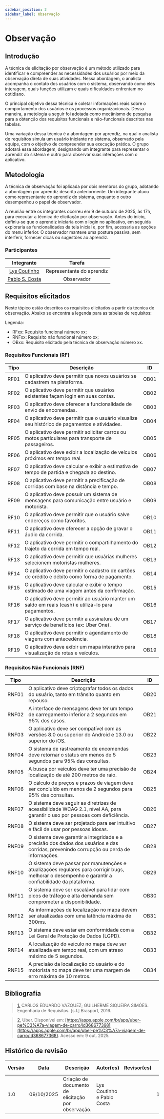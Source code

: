 ```yaml
---
sidebar_position: 2
sidebar_label: Observação
---
```


# Observação

## Introdução

 A técnica de elicitação por observação é um método utilizado  para identificar e compreender as necessidades dos usuários por meio da observação direta de suas atividades. Nessa abordagem, o analista acompanha o contato dos usuários com o sistema, observando como eles interagem, quais funções utilizam e quais dificuldades enfrentam no cotidiano. 
 
 O principal objetivo dessa técnica é coletar informações reais sobre o comportamento dos usuários e os processos organizacionais. Dessa maneira, a metologia a seguir foi adotada como mecânismo de pesquisa para a obtenção dos requisitos funcionais e não-funcionais descritos nas tabelas.

Uma variação dessa técnica é a abordagem por aprendiz, na qual o analista de requisitos simula um usuário iniciante no sistema, observado pela equipe, com o objetivo de compreender sua execução prática. O grupo adotará essa abordagem, designando um integrante para representar o aprendiz do sistema e outro para observar suas interações com o aplicativo.

## Metodologia

A técnica de observação foi aplicada por dois membros do grupo, adotando a abordagem por aprendiz descrita anteriormente. Um integrante atuou como representante do aprendiz do sistema, enquanto o outro desempenhou o papel de observador.

A reunião entre os integrantes ocorreu em 9 de outubro de 2025, às 17h, para executar a técnica de elicitação por observação. Antes do início, definiu-se que o aprendiz iniciaria com o login no aplicativo, em seguida exploraria as funcionalidades da tela inicial e, por fim, acessaria as opções do menu inferior. O observador manteve uma postura passiva, sem interferir, fornecer dicas ou sugestões ao aprendiz.

### Participantes

| Integrante | Tarefa |
|:-:|:-:|
| [Lys Coutinho](https://github.com/lyscoutinho) | Representante do aprendiz |
| [Pablo S. Costa](https://github.com/pabloheika) | Observador |

## Requisitos elicitados

Neste tópico estão descritos os requisitos elicitados a partir da técnica de observação. Abaixo se encontra a legenda para as tabelas de requisitos:

Legenda:

- RFxx: Requisito funcional número xx;
- RNFxx: Requisito não funcional número xx;
- OBxx: Requisito elicitado pela técnica de observação número xx.

### Requisitos Funcionais (RF)

| Tipo  | Descrição                                                                                              | ID   |
|-------|--------------------------------------------------------------------------------------------------------|------|
| RF01  | O aplicativo deve permitir que novos usuários se cadastrem na plataforma.                                | OB01 |
| RF02  | O aplicativo deve permitir que usuários existentes façam login em suas contas.                           | OB02 |
| RF03  | O aplicativo deve oferecer a funcionalidade de envio de encomendas.                                    | OB03 |
| RF04  | O aplicativo deve permitir que o usuário visualize seu histórico de pagamentos e atividades.             | OB04 |
| RF05  | O aplicativo deve permitir solicitar carros ou motos particulares para transporte de passageiros.         | OB05 |
| RF06  | O aplicativo deve exibir a localização de veículos próximos em tempo real.                               | OB06 |
| RF07  | O aplicativo deve calcular e exibir a estimativa de tempo de partida e chegada ao destino.               | OB07 |
| RF08  | O aplicativo deve permitir a precificação de corridas com base na distância e tempo.                     | OB08 |
| RF09  | O aplicativo deve possuir um sistema de mensagens para comunicação entre usuário e motorista.             | OB09 |
| RF10  | O aplicativo deve permitir que o usuário salve endereços como favoritos.                                 | OB10 |
| RF11  | O aplicativo deve oferecer a opção de gravar o áudio da corrida.                                         | OB11 |
| RF12  | O aplicativo deve permitir o compartilhamento do trajeto da corrida em tempo real.                       | OB12 |
| RF13  | O aplicativo deve permitir que usuárias mulheres selecionem motoristas mulheres.                         | OB13 |
| RF14  | O aplicativo deve permitir o cadastro de cartões de crédito e débito como forma de pagamento.            | OB14 |
| RF15  | O aplicativo deve calcular e exibir o tempo estimado de uma viagem antes da confirmação.                  | OB15 |
| RF16  | O aplicativo deve permitir ao usuário manter um saldo em reais (cash) e utilizá-lo para pagamentos.       | OB16 |
| RF17  | O aplicativo deve permitir a assinatura de um serviço de benefícios (ex: Uber One).                       | OB17 |
| RF18  | O aplicativo deve permitir o agendamento de viagens com antecedência.                                    | OB18 |
| RF19  | O aplicativo deve exibir um mapa interativo para visualização de rotas e veículos.                        | OB19 |

### Requisitos Não Funcionais (RNF)

| Tipo   | Descrição                                                                                                                                               | ID   |
|--------|---------------------------------------------------------------------------------------------------------------------------------------------------------|------|
| RNF01  | O aplicativo deve criptografar todos os dados do usuário, tanto em trânsito quanto em repouso.                                                          | OB20 |
| RNF02  | A interface de mensagens deve ter um tempo de carregamento inferior a 2 segundos em 95% dos casos.                                                      | OB21 |
| RNF03  | O aplicativo deve ser compatível com as versões 8.0 ou superior do Android e 13.0 ou superior do iOS.                                                   | OB22 |
| RNF04  | O sistema de rastreamento de encomendas deve retornar o status em menos de 5 segundos para 95% das consultas.                                           | OB23 |
| RNF05  | A busca por veículos deve ter uma precisão de localização de até 200 metros de raio.                                                                    | OB24 |
| RNF06  | O cálculo de preços e prazos de viagem deve ser concluído em menos de 2 segundos para 95% das consultas.                                                 | OB25 |
| RNF07  | O sistema deve seguir as diretrizes de acessibilidade WCAG 2.1, nível AA, para garantir o uso por pessoas com deficiência.                               | OB26 |
| RNF08  | O sistema deve ser projetado para ser intuitivo e fácil de usar por pessoas idosas.                                                                     | OB27 |
| RNF09  | O sistema deve garantir a integridade e a precisão dos dados dos usuários e das corridas, prevenindo corrupção ou perda de informações.                  | OB28 |
| RNF10  | O sistema deve passar por manutenções e atualizações regulares para corrigir bugs, melhorar o desempenho e garantir a confiabilidade da plataforma.      | OB29 |
| RNF11  | O sistema deve ser escalável para lidar com picos de tráfego e alta demanda sem comprometer a disponibilidade.                                          | OB30 |
| RNF12  | As informações de localização no mapa devem ser atualizadas com uma latência máxima de 300ms.                                                           | OB31 |
| RNF13  | O sistema deve estar em conformidade com a Lei Geral de Proteção de Dados (LGPD).                                                                       | OB32 |
| RNF14  | A localização do veículo no mapa deve ser atualizada em tempo real, com um atraso máximo de 5 segundos.                                                 | OB33 |
| RNF15  | A precisão da localização do usuário e do motorista no mapa deve ter uma margem de erro máxima de 10 metros.                                            | OB34 |

## Bibliografia 

> <a id="a" href="#aa">1.</a> CARLOS EDUARDO VAZQUEZ; GUILHERME SIQUEIRA SIMÕES. Engenharia de Requisitos. [s.l.] Brasport, 2016.

> <a id="b" href="#bb">2.</a> Uber. Disponível em: [https://apps.apple.com/br/app/uber-pe%C3%A7a-viagem-de-carro/id368677368](https://apps.apple.com/br/app/uber-pe%C3%A7a-viagem-de-carro/id368677368). Acesso em: 9 out. 2025.


## Histórico de revisão

| Versão | Data | Descrição | Autor(es) | Revisor(es) | Data da Revisão |
| -- | -- | -- | -- | -- | -- |
| 1.0 | 09/10/2025 | Criação de documento de elicitação por observação.| Lys Coutinho e Pablo Costa  |   | 15/10/2025 |